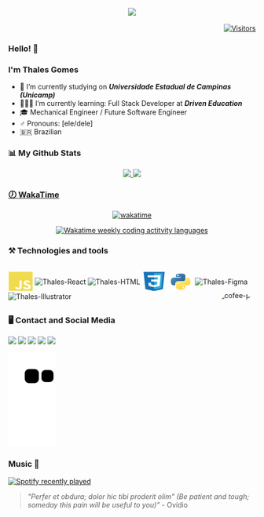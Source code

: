 
<p align="center">
  <img src="https://readme-typing-svg.herokuapp.com?color=1AECDF&lines=%F0%9F%91%A8%F0%9F%8F%BB%E2%80%8D%F0%9F%92%BB++Hi+there!+I'm+a+developer!+;Welcome+to+my+Github+profile!">
</p>

<div align="right">

[![Visitors](https://api.visitorbadge.io/api/visitors?path=https%3A%2F%2Fgithub.com%2Fthalesgomest&label=VISITORS%20TODAY&labelColor=%23ff178a&countColor=%231aecdf&style=flat)](https://visitorbadge.io/status?path=https%3A%2F%2Fgithub.com%2Fthalesgomest)
  
</div>

### Hello! 👋 

### I'm Thales Gomes  

- 📖 I’m currently studying on <i><b>Universidade Estadual de Campinas (Unicamp)</b></i>
- 👨🏻‍💻 I’m currently learning: Full Stack Developer at <i><b>Driven Education</b></i>
- 🎓 Mechanical Engineer / Future Software Engineer 
- ♂️ Pronouns: [ele/dele]
- 🇧🇷 Brazilian

### 📊 My Github Stats
<div align="center">
  <a href="https://github.com/thalesgomest">
  <img height="165em" src="https://github-readme-stats.vercel.app/api?username=thalesgomest&show_icons=true&theme=radical&include_all_commits=true&count_private=true"/>
  <img height="165em" src="https://github-readme-stats.vercel.app/api/top-langs/?username=thalesgomest&layout=compact&langs_count=7&theme=radical"/>
</div>
 
  
### 🕖 WakaTime
  
<div align="center">
  
[![wakatime](https://wakatime.com/badge/user/c9842fba-7b55-4212-8295-53ac0b423a90.svg?style=for-the-badge)](https://wakatime.com/@c9842fba-7b55-4212-8295-53ac0b423a90)  
  
<a href="https://wakatime.com/@thalesgomest" title="Data update every midnight"><img height="180em" src="https://github-readme-stats.vercel.app/api/wakatime?username=thalesgomest&layout=compact&langs_count=6&theme=radical" alt="Wakatime weekly coding actitvity languages"/></a>
</div>
  
### ⚒️ Technologies and tools
<div style="display: inline_block"><br>
  <img align="center" alt="Thales-Js" height="40" width="50" src="https://raw.githubusercontent.com/devicons/devicon/master/icons/javascript/javascript-plain.svg">
  <img align="center" alt="Thales-React" height="40" width="50" src="https://cdn.jsdelivr.net/gh/devicons/devicon/icons/react/react-original-wordmark.svg">
  <img align="center" alt="Thales-HTML" height="40" width="50" src="https://cdn.jsdelivr.net/gh/devicons/devicon/icons/html5/html5-original.svg">
  <img align="center" alt="Thales-CSS" height="40" width="50" src="https://raw.githubusercontent.com/devicons/devicon/master/icons/css3/css3-original.svg">
  <img align="center" alt="Thales-Python" height="40" width="50" src="https://raw.githubusercontent.com/devicons/devicon/master/icons/python/python-original.svg">
  <img align="center" alt="Thales-Figma" height="40" width="50" src="https://cdn.jsdelivr.net/gh/devicons/devicon/icons/figma/figma-original.svg">
  <img align="center" alt="Thales-Illustrator" height="40" width="50" src="https://cdn.jsdelivr.net/gh/devicons/devicon/icons/illustrator/illustrator-plain.svg">
<!--   <p></p> space between icons -->
  <img align="right" alt="cofee-pic" height="150em" style="border-radius:50px;" src="https://user-images.githubusercontent.com/97575616/151676617-d3dacf6f-7bef-4160-a9f7-1fa361e57af3.gif">
</div>
</div>
  
  ##
  ### 🖥 Contact and Social Media
<!--  Redes Sociais e Contatos -->
<div>
  <a href="https://www.facebook.com/thales.gomes.targino/" target="_blank"><img src="https://img.shields.io/badge/Facebook-1877F2?style=for-the-badge&logo=facebook&logoColor=white" target="_blank"></a> 
  <a href="https://www.instagram.com/thalesgomest/" target="_blank"><img src="https://img.shields.io/badge/Instagram-E4405F?style=for-the-badge&logo=instagram&logoColor=white" target="_blank"></a>
  <a href="https://open.spotify.com/user/thalesgomes" target="_blank"><img src="https://img.shields.io/badge/Spotify-1ED760?&style=for-the-badge&logo=spotify&logoColor=white" target="_blank"></a> 
  <a href = "mailto:thalestargino@gmail.com"><img src="https://img.shields.io/badge/Gmail-D14836?style=for-the-badge&logo=gmail&logoColor=white" target="_blank"></a>
  <a href="https://www.linkedin.com/in/thales-gomes-targino/" target="_blank"><img src="https://img.shields.io/badge/-LinkedIn-%230077B5?style=for-the-badge&logo=linkedin&logoColor=white" target="_blank"></a> 
 
  ![Snake animation](https://github.com/thalesgomest/thalesgomest/blob/output/github-contribution-grid-snake.svg)
 
</div>
 
 ### Music 🎵
 
[![Spotify recently played](https://spotify-recently-played-readme.vercel.app/api?user=thalesgomes)](https://open.spotify.com/user/thalesgomes)


> *"Perfer et obdura; dolor hic tibi proderit olim" (Be patient and tough; someday this pain will be useful to you)”* - Ovídio


